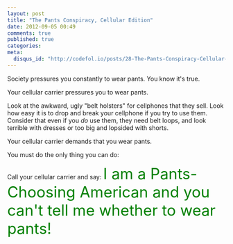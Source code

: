 ```yaml
---
layout: post
title: "The Pants Conspiracy, Cellular Edition"
date: 2012-09-05 00:49
comments: true
published: true
categories: 
meta:
  disqus_id: "http://codefol.io/posts/28-The-Pants-Conspiracy-Cellular-Edition"
---
```

Society pressures you constantly to wear pants.  You know it's true.

Your cellular carrier pressures you to wear pants.

Look at the awkward, ugly "belt holsters" for cellphones that they sell.  Look how easy it is to drop and break your cellphone if you try to use them.  Consider that even if you *do* use them, they need belt loops, and look terrible with dresses or too big and lopsided with shorts.

Your cellular carrier demands that you wear pants.

You must do the only thing you can do:

Call your cellular carrier and say: <span style="font-size:250%; color:green;">I am a Pants-Choosing American and you can't tell me whether to wear pants!</span>

